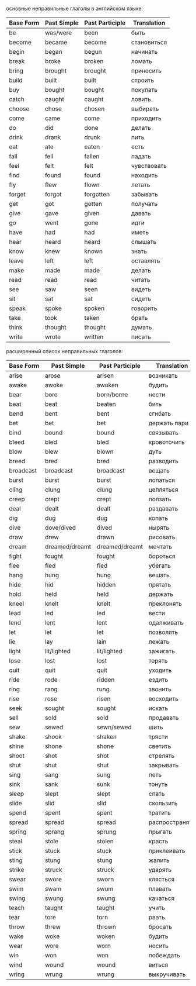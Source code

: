 
основные неправильные глаголы в английском языке:

|Base Form|Past Simple|Past Participle|Translation|
|---|---|---|---|
|be|was/were|been|быть|
|become|became|become|становиться|
|begin|began|begun|начинать|
|break|broke|broken|ломать|
|bring|brought|brought|приносить|
|build|built|built|строить|
|buy|bought|bought|покупать|
|catch|caught|caught|ловить|
|choose|chose|chosen|выбирать|
|come|came|come|приходить|
|do|did|done|делать|
|drink|drank|drunk|пить|
|eat|ate|eaten|есть|
|fall|fell|fallen|падать|
|feel|felt|felt|чувствовать|
|find|found|found|находить|
|fly|flew|flown|летать|
|forget|forgot|forgotten|забывать|
|get|got|gotten|получать|
|give|gave|given|давать|
|go|went|gone|идти|
|have|had|had|иметь|
|hear|heard|heard|слышать|
|know|knew|known|знать|
|leave|left|left|оставлять|
|make|made|made|делать|
|read|read|read|читать|
|see|saw|seen|видеть|
|sit|sat|sat|сидеть|
|speak|spoke|spoken|говорить|
|take|took|taken|брать|
|think|thought|thought|думать|
|write|wrote|written|писать|

расширенный список неправильных глаголов:

| Base Form | Past Simple    | Past Participle | Translation    |
| --------- | -------------- | --------------- | -------------- |
| arise     | arose          | arisen          | возникать      |
| awake     | awoke          | awoken          | будить         |
| bear      | bore           | born/borne      | нести          |
| beat      | beat           | beaten          | бить           |
| bend      | bent           | bent            | сгибать        |
| bet       | bet            | bet             | держать пари   |
| bind      | bound          | bound           | связывать      |
| bleed     | bled           | bled            | кровоточить    |
| blow      | blew           | blown           | дуть           |
| breed     | bred           | bred            | разводить      |
| broadcast | broadcast      | broadcast       | вещать         |
| burst     | burst          | burst           | лопаться       |
| cling     | clung          | clung           | цепляться      |
| creep     | crept          | crept           | ползать        |
| deal      | dealt          | dealt           | раздавать      |
| dig       | dug            | dug             | копать         |
| dive      | dove/dived     | dived           | нырять         |
| draw      | drew           | drawn           | рисовать       |
| dream     | dreamed/dreamt | dreamed/dreamt  | мечтать        |
| fight     | fought         | fought          | бороться       |
| flee      | fled           | fled            | убегать        |
| hang      | hung           | hung            | вешать         |
| hide      | hid            | hidden          | прятать        |
| hold      | held           | held            | держать        |
| kneel     | knelt          | knelt           | преклонять     |
| lead      | led            | led             | вести          |
| lend      | lent           | lent            | одалживать     |
| let       | let            | let             | позволять      |
| lie       | lay            | lain            | лежать         |
| light     | lit/lighted    | lit/lighted     | зажигать       |
| lose      | lost           | lost            | терять         |
| quit      | quit           | quit            | уходить        |
| ride      | rode           | ridden          | ездить         |
| ring      | rang           | rung            | звонить        |
| rise      | rose           | risen           | восходить      |
| seek      | sought         | sought          | искать         |
| sell      | sold           | sold            | продавать      |
| sew       | sewed          | sewn/sewed      | шить           |
| shake     | shook          | shaken          | трясти         |
| shine     | shone          | shone           | светить        |
| shoot     | shot           | shot            | стрелять       |
| shut      | shut           | shut            | закрывать      |
| sing      | sang           | sung            | петь           |
| sink      | sank           | sunk            | тонуть         |
| sleep     | slept          | slept           | спать          |
| slide     | slid           | slid            | скользить      |
| spend     | spent          | spent           | тратить        |
| spread    | spread         | spread          | распространять |
| spring    | sprang         | sprung          | прыгать        |
| steal     | stole          | stolen          | красть         |
| stick     | stuck          | stuck           | приклеивать    |
| sting     | stung          | stung           | жалить         |
| strike    | struck         | struck          | ударять        |
| swear     | swore          | sworn           | клясться       |
| swim      | swam           | swum            | плавать        |
| swing     | swung          | swung           | качаться       |
| teach     | taught         | taught          | учить          |
| tear      | tore           | torn            | рвать          |
| throw     | threw          | thrown          | бросать        |
| wake      | woke           | woken           | будить         |
| wear      | wore           | worn            | носить         |
| win       | won            | won             | побеждать      |
| wind      | wound          | wound           | виться         |
| wring     | wrung          | wrung           | выкручивать    |
